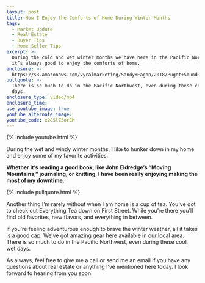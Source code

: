 ```yaml
---
layout: post
title: How I Enjoy the Comforts of Home During Winter Months
tags:
  - Market Update
  - Real Estate
  - Buyer Tips
  - Home Seller Tips
excerpt: >-
  During the cold and wet winter months we have here in the Pacific Northwest,
  it’s always good to enjoy the comforts of home.
enclosure: >-
  https://s3.amazonaws.com/vyralmarketing/Sandy+Eagon/2018/Puget+Sound+Real+Estate+Agent-+How+I+Enjoy+the+Comforts+of+Home+During+Winter+Months.mp4
pullquote: >-
  There is so much to do in the Pacific Northwest, even during these cool, wet
  days.
enclosure_type: video/mp4
enclosure_time:
use_youtube_image: true
youtube_alternate_image:
youtube_code: x285lZ3orEM
---
```


{% include youtube.html %}

During the wet and windy winter months, I like to hunker down in my home and enjoy some of my favorite activities.&nbsp;

**Whether it’s reading a good book, like John Eldredge’s “Moving Mountains,” journaling, or knitting, I have been really enjoying making the most of my downtime.**

{% include pullquote.html %}

Another thing I’m rarely without when I am home is a cup of tea. You’ve got to check out Everything Tea down on First Street. While you’re there you’ll find old favorites, new flavors, and everything in between.&nbsp;

If you’re feeling adventurous enough to brave the winter weather, all it takes is a good cap. We’ve got amazing gear here available in our local area. There is so much to do in the Pacific Northwest, even during these cool, wet days.&nbsp;

As always, feel free to give me a call or send me an email if you have any questions about real estate or anything I’ve mentioned here today. I look forward to hearing from you soon.
